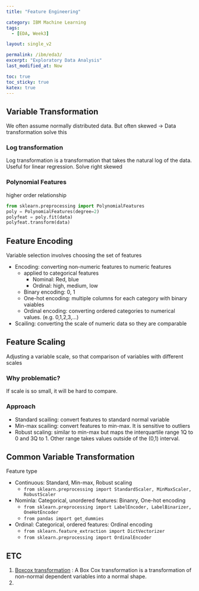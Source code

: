 ```yaml
---
title: "Feature Engineering"

category: IBM Machine Learning
tags:
  - [EDA, Week3]

layout: single_v2

permalink: /ibm/eda3/
excerpt: "Exploratory Data Analysis"
last_modified_at: Now

toc: true
toc_sticky: true
katex: true
---
```


## Variable Transformation
We often assume normally distributed data. But often skewed -> Data transformation solve this

### Log transformation
Log transformation is a transformation that takes the natural log of the data.
Useful for linear regression.
Solve right skewed

### Polynomial Features
higher order relationship
```python
from sklearn.preprocessing import PolynomialFeatures
poly = PolynomialFeatures(degree=2)
polyfeat = poly.fit(data)
polyfeat.transform(data)
```

## Feature Encoding
Variable selection involves choosing the set of features
- Encoding: converting non-numeric features to numeric features
  - applied to categorical features
    - Nominal: Red, blue
    - Ordinal: high, medium, low
  - Binary encoding: 0, 1
  - One-hot encoding: multiple columns for each category with binary vaiables
  - Ordinal encoding: converting ordered categories to numerical values. (e.g. 0,1,2,3,...)
- Scailing: converting the scale of numeric data so they are comparable  

## Feature Scaling
Adjusting a variable scale, so that comparison of variables with different scales
### Why problematic?
If scale is so small, it will be hard to compare.
### Approach
- Standard scailing: convert features to standard normal variable
- Min-max scailing: convert features to min-max. It is sensitive to outliers
- Robust scaling: similar to min-max but maps the interquartile range 1Q to 0 and 3Q to 1. Other range takes values outside of the (0,1) interval.

## Common Variable Transformation
Feature type
- Continuous: Standard, Min-max, Robust scaling
  - `from sklearn.preprocessing import StandardScaler, MinMaxScaler, RobustScaler`
- Nominla: Categorical, unordered features: Binanry, One-hot encoding
  - `from sklearn.preprocessing import LabelEncoder, LabelBinarizer, OneHotEncoder`
  - `from pandas import get_dummies`
- Ordinal: Categorical, ordered features: Ordinal encoding
  - `from sklearn.feature_extraction import DictVectorizer`
  - `from sklearn.preprocessing import OrdinalEncoder`

## ETC
1. [Boxcox transformation](https://www.statisticshowto.com/box-cox-transformation/)
: A Box Cox transformation is a transformation of non-normal dependent variables into a normal shape.
2. 
